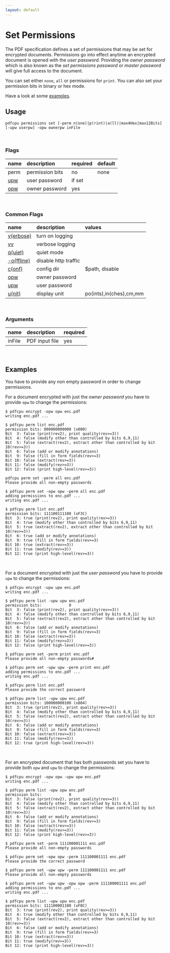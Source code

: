 ```yaml
---
layout: default
---
```


# Set Permissions

The PDF specification defines a set of permissions that may be set for encrypted documents.
Permissions go into effect anytime an encrypted document is opened with the *user password*.
Providing the *owner password* which is also known as the *set permissions password* or *master password* will give full access to the document.

You can set either `none`, `all` or permissions for `print`. 
You can also set your permission bits in binary or hex mode.

Have a look at some [examples](#examples).

## Usage

```
pdfcpu permissions set [-perm n(one)|p(rint)|a(ll)|max4Hex|max12Bits] [-upw userpw] -opw ownerpw inFile
```

<br>

### Flags

| name                                      | description     | required | default
|:------------------------------------------|:----------------|:---------|:-------
| perm                                    | permission bits | no       | none
| [upw](../getting_started/common_flags.md) | user password   | if set
| [opw](../getting_started/common_flags.md) | owner password  | yes

<br>

### Common Flags

| name                                            | description     | values
|:------------------------------------------------|:----------------|:-------
| [v(erbose)](../getting_started/common_flags.md) | turn on logging |
| [vv](../getting_started/common_flags.md)        | verbose logging |
| [q(uiet)](../getting_started/common_flags.md)   | quiet mode      |
| [-o(ffline)](../getting_started/common_flags.md)| disable http traffic |                                 | 
| [c(onf)](../getting_started/common_flags.md)    | config dir      | $path, disable
| [opw](../getting_started/common_flags.md)       | owner password  |
| [upw](../getting_started/common_flags.md)       | user password   |
| [u(nit)](../getting_started/common_flags.md)    | display unit    | po(ints),in(ches),cm,mm

<br>

### Arguments

| name         | description            | required
|:-------------|:-----------------------|:--------
| inFile       | PDF input file         | yes

<br>

## Examples

You have to provide any non empty password in order to change permissions.

For a document encrypted with just the *owner password* you have to provide `opw` to change the permissions:

```
$ pdfcpu encrypt -opw opw enc.pdf
writing enc.pdf ...

$ pdfcpu perm list enc.pdf
permission bits: 000000000000 (x000)
Bit  3: false (print(rev2), print quality(rev>=3))
Bit  4: false (modify other than controlled by bits 6,9,11)
Bit  5: false (extract(rev2), extract other than controlled by bit 10(rev>=3))
Bit  6: false (add or modify annotations)
Bit  9: false (fill in form fields(rev>=3)
Bit 10: false (extract(rev>=3))
Bit 11: false (modify(rev>=3))
Bit 12: false (print high-level(rev>=3))

pdfcpu perm set -perm all enc.pdf
Please provide all non-empty passwords

$ pdfcpu perm set -opw opw -perm all enc.pdf
adding permissions to enc.pdf ...
writing enc.pdf ...

$ pdfcpu perm list enc.pdf
permission bits: 111100111100 (xF3C)
Bit  3: true (print(rev2), print quality(rev>=3))
Bit  4: true (modify other than controlled by bits 6,9,11)
Bit  5: true (extract(rev2), extract other than controlled by bit 10(rev>=3))
Bit  6: true (add or modify annotations)
Bit  9: true (fill in form fields(rev>=3)
Bit 10: true (extract(rev>=3))
Bit 11: true (modify(rev>=3))
Bit 12: true (print high-level(rev>=3))
```

<br>

For a document encrypted with just the *user password* you have to provide `upw` to change the permissions:
```
$ pdfcpu encrypt -upw upw enc.pdf
writing enc.pdf ...

$ pdfcpu perm list -upw upw enc.pdf
permission bits:            0
Bit  3: false (print(rev2), print quality(rev>=3))
Bit  4: false (modify other than controlled by bits 6,9,11)
Bit  5: false (extract(rev2), extract other than controlled by bit 10(rev>=3))
Bit  6: false (add or modify annotations)
Bit  9: false (fill in form fields(rev>=3)
Bit 10: false (extract(rev>=3))
Bit 11: false (modify(rev>=3))
Bit 12: false (print high-level(rev>=3))

$ pdfcpu perm set -perm print enc.pdf
Please provide all non-empty passwords#

$ pdfcpu perm set -upw upw -perm print enc.pdf
adding permissions to enc.pdf ...
writing enc.pdf ...

$ pdfcpu perm list enc.pdf
Please provide the correct password

$ pdfcpu perm list -upw upw enc.pdf
permission bits: 100000000100 (x804)
Bit  3: true (print(rev2), print quality(rev>=3))
Bit  4: false (modify other than controlled by bits 6,9,11)
Bit  5: false (extract(rev2), extract other than controlled by bit 10(rev>=3))
Bit  6: false (add or modify annotations)
Bit  9: false (fill in form fields(rev>=3)
Bit 10: false (extract(rev>=3))
Bit 11: false (modify(rev>=3))
Bit 12: true (print high-level(rev>=3))
```

<br>

For an encrypted document that has both passwords set you have to provide both `opw` and `upw` to change the permissions:
```
$ pdfcpu encrypt -opw opw -upw upw enc.pdf
writing enc.pdf ...

$ pdfcpu perm list -opw opw enc.pdf
permission bits:            0
Bit  3: false (print(rev2), print quality(rev>=3))
Bit  4: false (modify other than controlled by bits 6,9,11)
Bit  5: false (extract(rev2), extract other than controlled by bit 10(rev>=3))
Bit  6: false (add or modify annotations)
Bit  9: false (fill in form fields(rev>=3)
Bit 10: false (extract(rev>=3))
Bit 11: false (modify(rev>=3))
Bit 12: false (print high-level(rev>=3))

$ pdfcpu perm set -perm 111100001111 enc.pdf
Please provide all non-empty passwords

$ pdfcpu perm set -opw opw -perm 111100001111 enc.pdf
Please provide the correct password

$ pdfcpu perm set -upw upw -perm 111100001111 enc.pdf
Please provide all non-empty passwords

$ pdfcpu perm set -upw upw -opw opw -perm 111100001111 enc.pdf
adding permissions to enc.pdf ...
writing enc.pdf ...

$ pdfcpu perm list -upw upw enc.pdf
permission bits: 111100001100 (xF0C)
Bit  3: true (print(rev2), print quality(rev>=3))
Bit  4: true (modify other than controlled by bits 6,9,11)
Bit  5: false (extract(rev2), extract other than controlled by bit 10(rev>=3))
Bit  6: false (add or modify annotations)
Bit  9: true (fill in form fields(rev>=3)
Bit 10: true (extract(rev>=3))
Bit 11: true (modify(rev>=3))
Bit 12: true (print high-level(rev>=3))
```